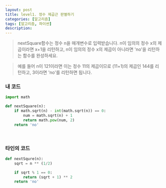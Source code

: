 ```yaml
---
layout: post
title: level1. 정수 제곱근 판별하기
categories: [알고리즘]
tags: [알고리즘, 파이썬]
description:
---
```


> nextSquare함수는 정수 n을 매개변수로 입력받습니다. n이 임의의 정수 x의 제곱이라면 x+1을 리턴하고, n이 임의의 정수 x의 제곱이 아니라면 'no'을 리턴하는 함수를 완성하세요.

> 예를 들어 n이 121이라면 이는 정수 11의 제곱이므로 (11+1)의 제곱인 144를 리턴하고, 3이라면 'no'를 리턴하면 됩니다.

### 내 코드

```python
import math

def nextSquare(n):
	if math.sqrt(n) - int(math.sqrt(n)) == 0:
		num = math.sqrt(n) + 1
		return math.pow(num, 2)
	return 'no'
```

<br>

### 타인의 코드

```python
def nextSqure(n):
    sqrt = n ** (1/2)

    if sqrt % 1 == 0:
        return (sqrt + 1) ** 2
    return 'no'
```
